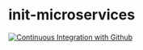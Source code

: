 # init-microservices

[![Continuous Integration with Github](https://github.com/brunocesaromax/init-microservices/actions/workflows/docker-publish.yml/badge.svg)](https://github.com/brunocesaromax/init-microservices/actions/workflows/docker-publish.yml)

